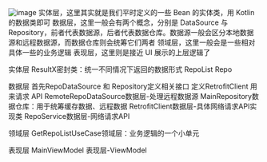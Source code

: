 ![image](https://user-images.githubusercontent.com/49310928/179914663-1e5e57ff-930f-4857-b349-38bfb4d73a49.png)
实体层，这里其实就是我们平时定义的一些 Bean 的实体类，用 Kotlin 的数据类即可
数据层，这里一般会有两个概念，分别是 DataSource 与 Repository，前者代表数据源，后者代表数据仓库。数据源一般会区分本地数据源和远程数据源，而数据仓库则会统筹它们两者
领域层，这里一般会是一些相对具体一些的业务逻辑
表现层，这里则是接近 UI 展示的上层逻辑了

实体层
ResultX密封类：统一不同情况下返回的数据形式
RepoList
Repo

数据层
首先RepoDataSource 和 Repository定义相关接口
定义RetrofitClient 用来请求 API
RemoteRepoDataSource数据层-处理远程数据源
MainRepository数据仓库：用于统筹缓存数据、远程数据
RetrofitClient数据层-具体网络请求API实现类
RepoService数据层-网络请求API

领域层
GetRepoListUseCase领域层：业务逻辑的一个小单元

表现层
MainViewModel 表现层-ViewModel

